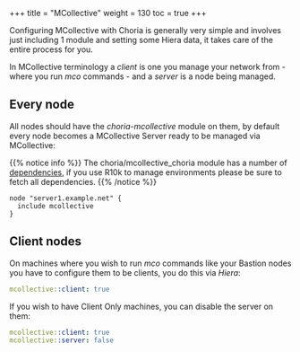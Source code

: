 +++
title = "MCollective"
weight = 130
toc = true
+++

Configuring MCollective with Choria is generally very simple and involves just including 1 module and setting some Hiera data, it takes care of the entire process for you.

In MCollective terminology a _client_ is one you manage your network from - where you run _mco_ commands - and a _server_ is a node being managed.

## Every node

All nodes should have the _choria-mcollective_ module on them, by default every node becomes a MCollective Server ready to be managed via MCollective:

{{% notice info %}}
The choria/mcollective_choria module has a number of [dependencies](https://forge.puppet.com/choria/mcollective_choria/dependencies), if you use R10k to manage environments please be sure to fetch all dependencies.
{{% /notice %}}


```puppet
node "server1.example.net" {
  include mcollective
}
```

## Client nodes

On machines where you wish to run _mco_ commands like your Bastion nodes you have to configure them to be clients, you do this via _Hiera_:

```yaml
mcollective::client: true
```

If you wish to have Client Only machines, you can disable the server on them:

```yaml
mcollective::client: true
mcollective::server: false
```

